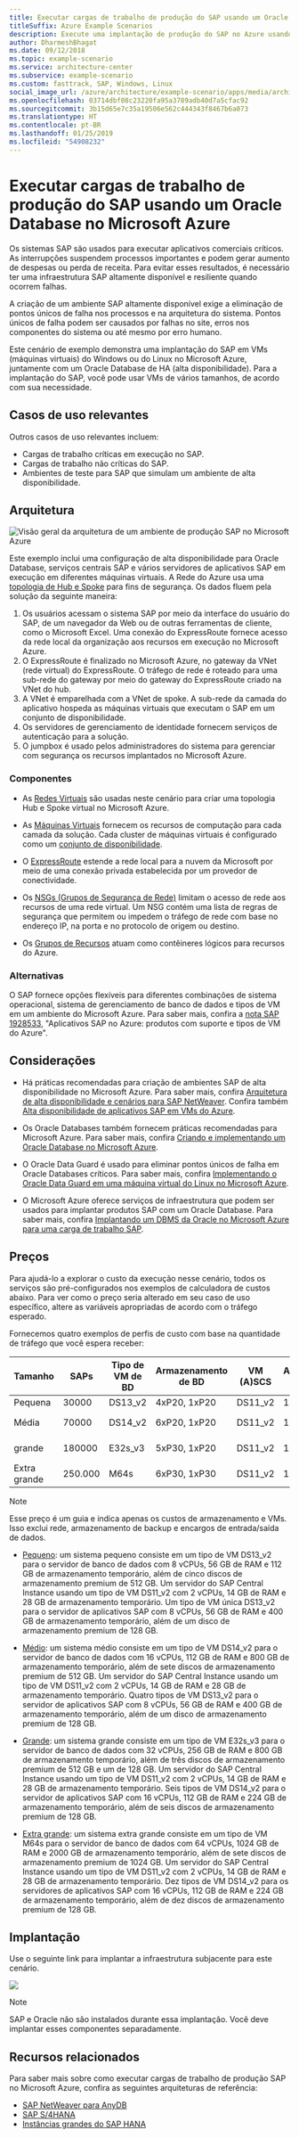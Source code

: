 ```yaml
---
title: Executar cargas de trabalho de produção do SAP usando um Oracle Database
titleSuffix: Azure Example Scenarios
description: Execute uma implantação de produção do SAP no Azure usando um banco de dados Oracle.
author: DharmeshBhagat
ms.date: 09/12/2018
ms.topic: example-scenario
ms.service: architecture-center
ms.subservice: example-scenario
ms.custom: fasttrack, SAP, Windows, Linux
social_image_url: /azure/architecture/example-scenario/apps/media/architecture-sap-production.png
ms.openlocfilehash: 03714dbf08c23220fa95a3789adb40d7a5cfac92
ms.sourcegitcommit: 3b15d65e7c35a19506e562c444343f8467b6a073
ms.translationtype: HT
ms.contentlocale: pt-BR
ms.lasthandoff: 01/25/2019
ms.locfileid: "54908232"
---
```

# <a name="running-sap-production-workloads-using-an-oracle-database-on-azure"></a>Executar cargas de trabalho de produção do SAP usando um Oracle Database no Microsoft Azure

Os sistemas SAP são usados para executar aplicativos comerciais críticos. As interrupções suspendem processos importantes e podem gerar aumento de despesas ou perda de receita. Para evitar esses resultados, é necessário ter uma infraestrutura SAP altamente disponível e resiliente quando ocorrem falhas.

A criação de um ambiente SAP altamente disponível exige a eliminação de pontos únicos de falha nos processos e na arquitetura do sistema. Pontos únicos de falha podem ser causados por falhas no site, erros nos componentes do sistema ou até mesmo por erro humano.

Este cenário de exemplo demonstra uma implantação do SAP em VMs (máquinas virtuais) do Windows ou do Linux no Microsoft Azure, juntamente com um Oracle Database de HA (alta disponibilidade). Para a implantação do SAP, você pode usar VMs de vários tamanhos, de acordo com sua necessidade.

## <a name="relevant-use-cases"></a>Casos de uso relevantes

Outros casos de uso relevantes incluem:

- Cargas de trabalho críticas em execução no SAP.
- Cargas de trabalho não críticas do SAP.
- Ambientes de teste para SAP que simulam um ambiente de alta disponibilidade.

## <a name="architecture"></a>Arquitetura

![Visão geral da arquitetura de um ambiente de produção SAP no Microsoft Azure][architecture]

Este exemplo inclui uma configuração de alta disponibilidade para Oracle Database, serviços centrais SAP e vários servidores de aplicativos SAP em execução em diferentes máquinas virtuais. A Rede do Azure usa uma [topologia de Hub e Spoke](/azure/architecture/reference-architectures/hybrid-networking/hub-spoke) para fins de segurança. Os dados fluem pela solução da seguinte maneira:

1. Os usuários acessam o sistema SAP por meio da interface do usuário do SAP, de um navegador da Web ou de outras ferramentas de cliente, como o Microsoft Excel. Uma conexão do ExpressRoute fornece acesso da rede local da organização aos recursos em execução no Microsoft Azure.
2. O ExpressRoute é finalizado no Microsoft Azure, no gateway da VNet (rede virtual) do ExpressRoute. O tráfego de rede é roteado para uma sub-rede do gateway por meio do gateway do ExpressRoute criado na VNet do hub.
3. A VNet é emparelhada com a VNet de spoke. A sub-rede da camada do aplicativo hospeda as máquinas virtuais que executam o SAP em um conjunto de disponibilidade.
4. Os servidores de gerenciamento de identidade fornecem serviços de autenticação para a solução.
5. O jumpbox é usado pelos administradores do sistema para gerenciar com segurança os recursos implantados no Microsoft Azure.

### <a name="components"></a>Componentes

- As [Redes Virtuais](/azure/virtual-network/virtual-networks-overview) são usadas neste cenário para criar uma topologia Hub e Spoke virtual no Microsoft Azure.

- As [Máquinas Virtuais](/azure/virtual-machines/windows/overview) fornecem os recursos de computação para cada camada da solução. Cada cluster de máquinas virtuais é configurado como um [conjunto de disponibilidade](/azure/virtual-machines/windows/regions-and-availability#availability-sets).

- O [ExpressRoute](/azure/expressroute/expressroute-introduction) estende a rede local para a nuvem da Microsoft por meio de uma conexão privada estabelecida por um provedor de conectividade.

- Os [NSGs (Grupos de Segurança de Rede)](/azure/virtual-network/security-overview) limitam o acesso de rede aos recursos de uma rede virtual. Um NSG contém uma lista de regras de segurança que permitem ou impedem o tráfego de rede com base no endereço IP, na porta e no protocolo de origem ou destino.

- Os [Grupos de Recursos](/azure/azure-resource-manager/resource-group-overview#resource-groups) atuam como contêineres lógicos para recursos do Azure.

### <a name="alternatives"></a>Alternativas

O SAP fornece opções flexíveis para diferentes combinações de sistema operacional, sistema de gerenciamento de banco de dados e tipos de VM em um ambiente do Microsoft Azure. Para saber mais, confira a [nota SAP 1928533](https://launchpad.support.sap.com/#/notes/1928533), "Aplicativos SAP no Azure: produtos com suporte e tipos de VM do Azure".

## <a name="considerations"></a>Considerações

- Há práticas recomendadas para criação de ambientes SAP de alta disponibilidade no Microsoft Azure. Para saber mais, confira [Arquitetura de alta disponibilidade e cenários para SAP NetWeaver](/azure/virtual-machines/workloads/sap/sap-high-availability-architecture-scenarios). Confira também [Alta disponibilidade de aplicativos SAP em VMs do Azure](/azure/virtual-machines/workloads/sap/high-availability-guide).

- Os Oracle Databases também fornecem práticas recomendadas para Microsoft Azure. Para saber mais, confira [Criando e implementando um Oracle Database no Microsoft Azure](/azure/virtual-machines/workloads/oracle/oracle-design).

- O Oracle Data Guard é usado para eliminar pontos únicos de falha em Oracle Databases críticos. Para saber mais, confira [Implementando o Oracle Data Guard em uma máquina virtual do Linux no Microsoft Azure](/azure/virtual-machines/workloads/oracle/configure-oracle-dataguard).

- O Microsoft Azure oferece serviços de infraestrutura que podem ser usados para implantar produtos SAP com um Oracle Database. Para saber mais, confira [Implantando um DBMS da Oracle no Microsoft Azure para uma carga de trabalho SAP](/azure/virtual-machines/workloads/sap/dbms_guide_oracle).

## <a name="pricing"></a>Preços

Para ajudá-lo a explorar o custo da execução nesse cenário, todos os serviços são pré-configurados nos exemplos de calculadora de custos abaixo. Para ver como o preço seria alterado em seu caso de uso específico, altere as variáveis apropriadas de acordo com o tráfego esperado.

Fornecemos quatro exemplos de perfis de custo com base na quantidade de tráfego que você espera receber:

|Tamanho|SAPs|Tipo de VM de BD|Armazenamento de BD|VM (A)SCS|Armazenamento (A)SCS|Tipo de VM de aplicativo|Armazenamento de aplicativo|Calculadora de Preços do Azure|
|----|----|-------|-------|-----|---|---|--------|---------------|
|Pequena|30000|DS13_v2|4xP20, 1xP20|DS11_v2|1xP10|DS13_v2|1xP10|[Pequeno](https://azure.com/e/45880ba0bfdf47d497851a7cf2650c7c)|
|Média|70000|DS14_v2|6xP20, 1xP20|DS11_v2|1xP10|4x DS13_v2|1xP10|[Médio](https://azure.com/e/9a523f79591347ca9a48c3aaa1406f8a)|
grande|180000|E32s_v3|5xP30, 1xP20|DS11_v2|1xP10|6x DS14_v2|1xP10|[Grande](https://azure.com/e/f70fccf571e948c4b37d4fecc07cbf42)|
Extra grande|250.000|M64s|6xP30, 1xP30|DS11_v2|1xP10|10x DS14_v2|1xP10|[Extra grande](https://azure.com/e/58c636922cf94faf9650f583ff35e97b)|

> [!NOTE]
> Esse preço é um guia e indica apenas os custos de armazenamento e VMs. Isso exclui rede, armazenamento de backup e encargos de entrada/saída de dados.

- [Pequeno](https://azure.com/e/45880ba0bfdf47d497851a7cf2650c7c): um sistema pequeno consiste em um tipo de VM DS13_v2 para o servidor de banco de dados com 8 vCPUs, 56 GB de RAM e 112 GB de armazenamento temporário, além de cinco discos de armazenamento premium de 512 GB. Um servidor do SAP Central Instance usando um tipo de VM DS11_v2 com 2 vCPUs, 14 GB de RAM e 28 GB de armazenamento temporário. Um tipo de VM única DS13_v2 para o servidor de aplicativos SAP com 8 vCPUs, 56 GB de RAM e 400 GB de armazenamento temporário, além de um disco de armazenamento premium de 128 GB.

- [Médio](https://azure.com/e/9a523f79591347ca9a48c3aaa1406f8a): um sistema médio consiste em um tipo de VM DS14_v2 para o servidor de banco de dados com 16 vCPUs, 112 GB de RAM e 800 GB de armazenamento temporário, além de sete discos de armazenamento premium de 512 GB. Um servidor do SAP Central Instance usando um tipo de VM DS11_v2 com 2 vCPUs, 14 GB de RAM e 28 GB de armazenamento temporário. Quatro tipos de VM DS13_v2 para o servidor de aplicativos SAP com 8 vCPUs, 56 GB de RAM e 400 GB de armazenamento temporário, além de um disco de armazenamento premium de 128 GB.

- [Grande](https://azure.com/e/f70fccf571e948c4b37d4fecc07cbf42): um sistema grande consiste em um tipo de VM E32s_v3 para o servidor de banco de dados com 32 vCPUs, 256 GB de RAM e 800 GB de armazenamento temporário, além de três discos de armazenamento premium de 512 GB e um de 128 GB. Um servidor do SAP Central Instance usando um tipo de VM DS11_v2 com 2 vCPUs, 14 GB de RAM e 28 GB de armazenamento temporário. Seis tipos de VM DS14_v2 para o servidor de aplicativos SAP com 16 vCPUs, 112 GB de RAM e 224 GB de armazenamento temporário, além de seis discos de armazenamento premium de 128 GB.

- [Extra grande](https://azure.com/e/58c636922cf94faf9650f583ff35e97b): um sistema extra grande consiste em um tipo de VM M64s para o servidor de banco de dados com 64 vCPUs, 1024 GB de RAM e 2000 GB de armazenamento temporário, além de sete discos de armazenamento premium de 1024 GB. Um servidor do SAP Central Instance usando um tipo de VM DS11_v2 com 2 vCPUs, 14 GB de RAM e 28 GB de armazenamento temporário. Dez tipos de VM DS14_v2 para os servidores de aplicativos SAP com 16 vCPUs, 112 GB de RAM e 224 GB de armazenamento temporário, além de dez discos de armazenamento premium de 128 GB.

## <a name="deployment"></a>Implantação

Use o seguinte link para implantar a infraestrutura subjacente para este cenário.

<!-- markdownlint-disable MD033 -->

<a
href="https://portal.azure.com/#create/Microsoft.Template/uri/https%3A%2F%2Fraw.githubusercontent.com%2Fmspnp%2Fsolution-architectures%2Fmaster%2Fapps%2Fsap-3tier-distributed-ora%2Fazuredeploy.json" target="_blank">
    <img src="https://azuredeploy.net/deploybutton.png"/>
</a>

<!-- markdownlint-enable MD033 -->

> [!NOTE]
> SAP e Oracle não são instalados durante essa implantação. Você deve implantar esses componentes separadamente.

## <a name="related-resources"></a>Recursos relacionados

Para saber mais sobre como executar cargas de trabalho de produção SAP no Microsoft Azure, confira as seguintes arquiteturas de referência:

- [SAP NetWeaver para AnyDB](/azure/architecture/reference-architectures/sap/sap-netweaver)
- [SAP S/4HANA](/azure/architecture/reference-architectures/sap/sap-s4hana)
- [Instâncias grandes do SAP HANA](/azure/architecture/reference-architectures/sap/hana-large-instances)

<!-- links -->
[architecture]: media/architecture-sap-production.png
